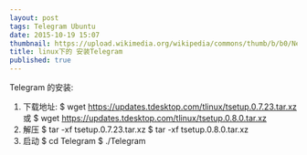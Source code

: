 ```yaml
---
layout: post
tags: Telegram Ubuntu
date: 2015-10-19 15:07
thumbnail: https://upload.wikimedia.org/wikipedia/commons/thumb/b/b0/NewTux.svg/150px-NewTux.svg.png
title: linux下的 安装Telegram
published: true
---
```

Telegram 的安装:
1.  下载地址:
   $ wget https://updates.tdesktop.com/tlinux/tsetup.0.7.23.tar.xz
   或
   $ wget https://updates.tdesktop.com/tlinux/tsetup.0.8.0.tar.xz
2.   解压
   $ tar -xf tsetup.0.7.23.tar.xz
   $ tar -xf tsetup.0.8.0.tar.xz
3.   启动
   $ cd Telegram
   $ ./Telegram


